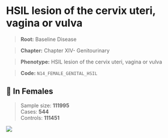 # HSIL lesion of the cervix uteri, vagina or vulva

> **Root:** Baseline Disease  

> **Chapter:** Chapter XIV- Genitourinary  

> **Phenotype:** HSIL lesion of the cervix uteri, vagina or vulva  

> **Code:** `N14_FEMALE_GENITAL_HSIL`

## 👩 In Females  
> Sample size: **111995**  
> Cases: **544**  
> Controls: **111451**
<img src="/Disease/Figures/ALL/Baseline/N14_FEMALE_GENITAL_HSIL.png"/>
<CsvTable src="/Disease_Data/ALL/Baseline/LG_N14_FEMALE_GENITAL_HSIL.csv" label="🔍 View full results" />
